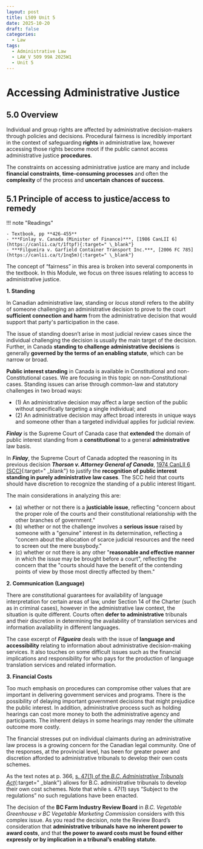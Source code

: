 ```yaml
---
layout: post
title: L509 Unit 5
date: 2025-10-20
draft: false
categories:
  - Law
tags:
  - Administrative Law
  - LAW_V 509 99A 2025W1
  - Unit 5
---
```


# Accessing Administrative Justice

## 5.0 Overview

Individual and group rights are affected by administrative decision-makers through policies and decisions. Procedural fairness is incredibly important in the context of safeguarding **rights** in administrative law, however accessing those rights become moot if the public cannot access administrative justice **procedures**.

The constraints on accessing administrative justice are many and include **financial constraints**, **time-consuming processes** and often the **complexity** of the process and **uncertain chances of success**.

## 5.1 Principle of access to justice/access to remedy

!!! note "Readings"

    - Textbook, pp **426-455**
    - ***Finlay v. Canada (Minister of Finance)***, [1986 CanLII 6](https://canlii.ca/t/1ftpf){:target=" \_blank"}
    - ***Filgueira v. Garfield Container Transport Inc.***, [2006 FC 785](https://canlii.ca/t/1nq5m){:target=" \_blank"}


The concept of “fairness” in this area is broken into several components in the textbook. In this Module, we focus on three issues relating to access to administrative justice.

**1. Standing**

In Canadian administrative law, standing or *locus standi* refers to the ability of someone challenging an administrative decision to prove to the court **sufficient connection and harm** from the administrative decision that would support that party's participation in the case. 

The issue of standing doesn’t arise in most judicial review cases since the individual challenging the decision is usually the main target of the decision. Further, in Canada **standing to challenge administrative decisions** is generally **governed by the terms of an enabling statute**, which can be narrow or broad.

**Public interest standing** in Canada is available in Constitutional and non-Constitutional cases.  We are focusing in this topic on non-Constitutional cases. Standing issues can arise through common-law and statutory challenges in two broad ways:

- (1) An administrative decision may affect a large section of the public without specifically targeting a single individual; and
- (2) An administrative decision may affect broad interests in unique ways and someone other than a targeted individual applies for judicial review.

***Finlay*** is the Supreme Court of Canada case that **extended** the domain of public interest standing from a **constitutional** to a general **administrative** law basis.  

In ***Finlay***, the Supreme Court of Canada adopted the reasoning in its previous decision ***Thorson v. Attorney General of Canada***, [1974 CanLII 6 (SCC)](https://canlii.ca/t/1twxf){:target=" \_blank"} to justify the **recognition of public interest standing in purely administrative law cases**. The SCC held that courts should have discretion to recognize the standing of a public interest litigant.   

The main considerations in analyzing this are:

- (a) whether or not there is a **justiciable issue**, reflecting "concern about the proper role of the courts and their constitutional relationship with the other branches of government."
- (b) whether or not the challenge involves a **serious issue** raised by someone with a "genuine" interest in its determination, reflecting a "concern about the allocation of scarce judicial resources and the need to screen out the mere busybody."
- (c) whether or not there is any other "**reasonable and effective manner** in which the issue may be brought before a court", reflecting the concern that the "courts should have the benefit of the contending points of view by those most directly affected by them."

**2. Communication (Language)**

There are constitutional guarantees for availability of language interpretation for certain areas of law, under Section 14 of the Charter (such as in criminal cases), however in the administrative law context, the situation is quite different.  Courts often **defer to administrative** tribunals and their discretion in determining the availability of translation services and information availability in different languages.

The case excerpt of ***Filgueira*** deals with the issue of **language and accessibility** relating to information about administrative decision-making services.  It also touches on some difficult issues such as the financial implications and responsibility for who pays for the production of language translation services and related information.  

**3. Financial Costs**

Too much emphasis on procedures can compromise other values that are important in delivering government services and programs. There is the possibility of delaying important government decisions that might prejudice the public interest. In addition, administrative process such as holding hearings can cost more money to both the administrative agency and participants. The inherent delays in some hearings may render the ultimate outcome more costly.

The financial stresses put on individual claimants during an administrative law process is a growing concern for the Canadian legal community. One of the responses, at the provincial level, has been for greater power and discretion afforded to administrative tribunals to develop their own costs schemes. 

As the text notes at p. 366, [s. 47(1) of the *B.C. Administrative Tribunals Act*](https://www.bclaws.gov.bc.ca/civix/document/id/complete/statreg/04045_01#section47){:target=" \_blank"} allows for B.C. administrative tribunals to develop their own cost schemes.  Note that while s. 47(1) says “Subject to the regulations” no such regulations have been enacted.

The decision of the **BC Farm Industry Review Board** in *B.C. Vegetable Greenhouse v BC Vegetable Marketing Commission* considers with this complex issue.  As you read the decision, note the Review Board’s consideration that **administrative tribunals have no inherent power to award costs**, and that **the power to award costs must be found either expressly or by implication in a tribunal’s enabling statute**.



